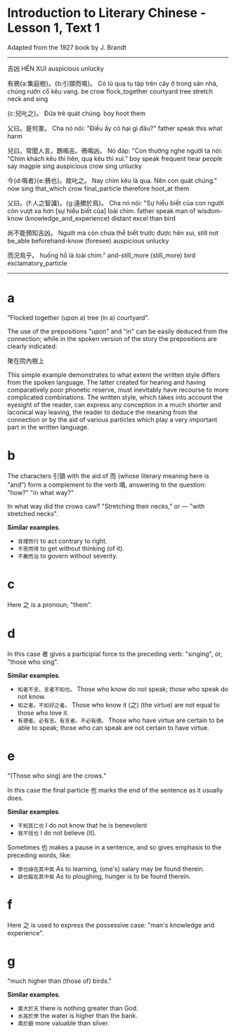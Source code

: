 # Introduction to Literary Chinese - Lesson 1, Text 1

Adapted from the 1927 book by J. Brandt

---

吉凶
HÊN XUI
auspicious unlucky

有鴉{a:集庭樹}。{b:引頸而鳴}。
Có lũ quạ tụ tập trên cây ở trong sân nhà, chúng rướn cổ kêu vang.
be crow flock_together courtyard tree stretch neck and sing

{c:兒叱之}。
Đứa trẻ quát chúng.
boy hoot them

父曰。是何害。
Cha nó nói: "Điều ấy có hại gì đâu?"
father speak this what harm

兒曰。常聞人言。鵲鳴吉。鴉鳴凶。
Nó đáp: "Con thường nghe người ta nói: “Chim khách kêu thì hên, quạ kêu thì xui.” 
boy speak frequent hear people say magpie sing auspicious crow sing unlucky

今{d:鳴者}{e:鴉也}。故叱之。
Nay chim kêu là quạ. Nên con quát chúng."
now sing that_which crow final_particle therefore hoot_at them

父曰。{f:人之智識}。{g:遠勝於鳥}。
Cha nó nói: "Sự hiểu biết của con người còn vượt xa hơn [sự hiểu biết của] loài chim.
father speak man of wisdom-know (knowledge_and_experience) distant excel than bird

尚不能預知吉凶。
Người mà còn chưa thể biết trước được hên xui,
still not be_able beforehand-know (foresee) auspicious unlucky

而況鳥乎。
huống hồ là loài chim."
and-still_more (still_more) bird exclamatory_particle

---

# a

"Flocked together (upon a) tree (in a) courtyard".

The use of the prepositions "upon" and "in" can be easily deduced from the connection; while in the spoken version of the story the prepositions are clearly indicated:

聚在院內樹上

This simple example demonstrates to what extent the written style differs from the spoken language. The latter created for hearing and having comparatively poor phonetic reserve, must inevitably have recourse to more complicated combinations. The written style, which takes into account the eyesight of the reader, can express any conception in a much shorter and laconical way leaving, the reader to deduce the meaning from the connection or by the aid of various particles which play a very important part in the written language.

# b

The characters 引頸 with the aid of 而 (whose literary meaning here is "and") form a complement to the verb 鳴, answering to the question: "how?" "in what way?"

In what way did the crows caw? "Stretching their necks," or — "with stretched necks".

**Similar examples**.

- `背理而行` to act contrary to right.
- `不思而得` to get without thinking (of it).
- `不嚴而治` to govern without severity.

# c

Here 之 is a pronoun; "them".

# d

In this case 者 gives a participial force to the preceding verb: "singing", or, "those who sing".

**Similar examples**.

- `知者不言。言者不知也。` Those who know do not speak; those who speak do not know.
- `知之者。不如好之者。` Those who know it (之) (the virtue) are not equal to those who love it.
- `有德者。必有言。有言者。不必有德。` Those who have virtue are certain to be able to speak; those who can speak are not certain to have virtue.

# e

"(Those who sing) are the crows."

In this case the final particle 也 marks the end of the sentence as it usually does.

**Similar examples**.

- `不知其仁也` I do not know that he is benevolent
- `我不信也` I do not believe (it).

Sometimes 也 makes a pause in a sentence, and so gives emphasis to the preceding words, like:

- `學也祿在其中矣` As to learning, (one's) salary may be found therein.
- `耕也餒在其中矣` As to ploughing, hunger is to be found therein.

# f

Here 之 is used to express the possessive case: "man's knowledge and experience".

# g

"much higher than (those of) birds."

**Similar examples**.

- `莫大於天` there is nothing greater than God.
- `水高於岸` the water is higher than the bank.
- `貴於銀` more valuable than silver.
